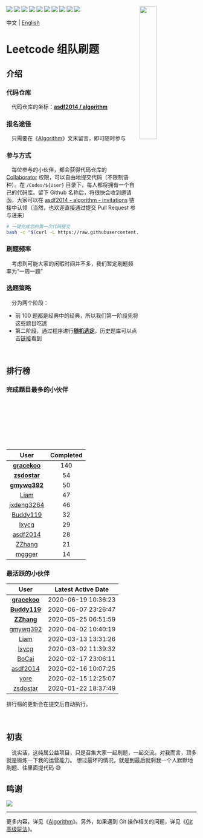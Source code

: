 [<img align="right" width="30%" height="30%" src="https://user-images.githubusercontent.com/8108788/58363706-18c4d080-7edb-11e9-947a-cf7233c8e2cc.png">](https://yuzhouwan.com/)

[![](https://img.shields.io/github/contributors/asdf2014/algorithm)](https://yuzhouwan.com/posts/666/)
[![](https://img.shields.io/github/languages/count/asdf2014/algorithm)](https://yuzhouwan.com/posts/666/)
[![](https://img.shields.io/github/languages/top/asdf2014/algorithm)](https://yuzhouwan.com/posts/666/)
[![](https://img.shields.io/lgtm/alerts/g/asdf2014/algorithm.svg?logo=lgtm&logoWidth=18)](https://lgtm.com/projects/g/asdf2014/algorithm/alerts/)
[![](https://img.shields.io/lgtm/grade/python/g/asdf2014/algorithm.svg?logo=lgtm&logoWidth=18)](https://lgtm.com/projects/g/asdf2014/algorithm/context:python)
[![](https://goreportcard.com/badge/github.com/asdf2014/algorithm)](https://goreportcard.com/report/github.com/asdf2014/algorithm)
[![](https://img.shields.io/github/commit-activity/m/asdf2014/algorithm?cacheSeconds=3600)](https://yuzhouwan.com/posts/666/)
[![](https://img.shields.io/github/license/asdf2014/algorithm)](https://yuzhouwan.com/posts/666/)
[![](https://badges.gitter.im/yuzhouwan/community.svg)](https://gitter.im/yuzhouwan/community?utm_source=badge&utm_medium=badge&utm_campaign=pr-badge)
[![](https://img.shields.io/badge/QQ%20Group-5366753-blue.svg?style=social&logo=tencent-qq)](https://shang.qq.com/wpa/qunwpa?idkey=bfbcf1453371a0810fd6be235ace47147f6fb9d262fb768b497c861f50af0af4)

中文 | [English](https://github.com/asdf2014/algorithm/blob/master/README-en.md)

# Leetcode 组队刷题

## 介绍

### 代码仓库

　代码仓库的坐标：**[asdf2014 / algorithm](https://github.com/asdf2014/algorithm)**


### 报名途径

　只需要在《[Algorithm](https://yuzhouwan.com/posts/666/)》文末留言，即可随时参与


### 参与方式

　每位参与的小伙伴，都会获得代码仓库的 [Collaborator](https://help.github.com/en/github/setting-up-and-managing-your-github-user-account/permission-levels-for-a-user-account-repository) 权限，可以自由地提交代码（不限制语种）。在 `/Codes/${User}` 目录下，每人都将拥有一个自己的代码库。留下 Github 名称后，将很快会收到邀请函，大家可以在 [asdf2014 - algorithm - invitations](https://github.com/asdf2014/algorithm/invitations) 链接中认领（当然，也欢迎直接通过提交 Pull Request 参与进来）

```bash
# 一键完成您的第一次代码提交
bash -c "$(curl -L https://raw.githubusercontent.com/asdf2014/algorithm/master/first_commit.sh)"
```


### 刷题频率

　考虑到可能大家的闲暇时间并不多，我们暂定刷题频率为“一周一题”


### 选题策略

　分为两个阶段：
* 前 100 题都是经典中的经典，所以我们第一阶段先将这些题目吃透
* 第二阶段，通过程序进行[**随机选定**](https://nbviewer.jupyter.org/github/asdf2014/algorithm/blob/master/Picker/leetcode_picker.ipynb)，历史题库可以点击[链接](https://yuzhouwan.com/posts/666/#Index)看到

<br/>

## 排行榜

### 完成题目最多的小伙伴

| User | Completed |
| :--: | :-------: |
| **[gracekoo](https://github.com/asdf2014/algorithm/tree/master/Codes/gracekoo)** | 140 |
| **[zsdostar](https://github.com/asdf2014/algorithm/tree/master/Codes/zsdostar)** | 54 |
| **[gmywq392](https://github.com/asdf2014/algorithm/tree/master/Codes/gmywq392)** | 50 |
| [Liam](https://github.com/asdf2014/algorithm/tree/master/Codes/Liam) | 47 |
| [jxdeng3264](https://github.com/asdf2014/algorithm/tree/master/Codes/jxdeng3264) | 46 |
| [Buddy119](https://github.com/asdf2014/algorithm/tree/master/Codes/Buddy119) | 32 |
| [lxycg](https://github.com/asdf2014/algorithm/tree/master/Codes/lxycg) | 29 |
| [asdf2014](https://github.com/asdf2014/algorithm/tree/master/Codes/asdf2014) | 28 |
| [ZZhang](https://github.com/asdf2014/algorithm/tree/master/Codes/ZZhang) | 21 |
| [mggger](https://github.com/asdf2014/algorithm/tree/master/Codes/mggger) | 14 |

### 最活跃的小伙伴

| User | Latest Active Date |
| :--: | :----------------: |
| **[gracekoo](https://github.com/asdf2014/algorithm/tree/master/Codes/gracekoo)** | 2020-06-19 10:36:23 |
| **[Buddy119](https://github.com/asdf2014/algorithm/tree/master/Codes/Buddy119)** | 2020-06-07 23:26:47 |
| **[ZZhang](https://github.com/asdf2014/algorithm/tree/master/Codes/ZZhang)** | 2020-05-25 06:51:59 |
| [gmywq392](https://github.com/asdf2014/algorithm/tree/master/Codes/gmywq392) | 2020-04-02 10:40:19 |
| [Liam](https://github.com/asdf2014/algorithm/tree/master/Codes/Liam) | 2020-03-13 13:31:26 |
| [lxycg](https://github.com/asdf2014/algorithm/tree/master/Codes/lxycg) | 2020-03-02 11:39:32 |
| [BoCai](https://github.com/asdf2014/algorithm/tree/master/Codes/BoCai) | 2020-02-17 23:06:11 |
| [asdf2014](https://github.com/asdf2014/algorithm/tree/master/Codes/asdf2014) | 2020-02-16 10:07:25 |
| [yore](https://github.com/asdf2014/algorithm/tree/master/Codes/yore) | 2020-02-15 12:25:07 |
| [zsdostar](https://github.com/asdf2014/algorithm/tree/master/Codes/zsdostar) | 2020-01-22 18:37:49 |

排行榜的更新会在提交后自动执行。

<br/>

## 初衷

　说实话，这纯属公益项目，只是召集大家一起刷题，一起交流。对我而言，顶多就是锻炼一下我的运营能力。
想过最坏的情况，就是到最后就剩我一个人默默地刷题、往里面提代码 :sweat_smile:

## 鸣谢

[![](https://opencollective.com/algorithm/contributors.svg?width=666)](https://github.com/asdf2014/algorithm/graphs/contributors)


---


更多内容，详见《[Algorithm](https://yuzhouwan.com/posts/666/)》。另外，如果遇到 Git 操作相关的问题，详见《[Git 高级玩法](https://yuzhouwan.com/posts/30041/)》。
